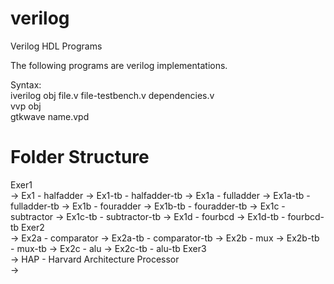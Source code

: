 # verilog
Verilog HDL Programs

The following programs are verilog implementations.

Syntax:  
iverilog obj file.v file-testbench.v dependencies.v  
vvp obj  
gtkwave name.vpd  

# Folder Structure
Exer1  
 -> Ex1		- halfadder
 -> Ex1-tb	- halfadder-tb
 -> Ex1a	- fulladder
 -> Ex1a-tb	- fulladder-tb
 -> Ex1b	- fouradder
 -> Ex1b-tb	- fouradder-tb
 -> Ex1c	- subtractor
 -> Ex1c-tb	- subtractor-tb
 -> Ex1d	- fourbcd
 -> Ex1d-tb	- fourbcd-tb
Exer2  
 -> Ex2a	- comparator
 -> Ex2a-tb	- comparator-tb
 -> Ex2b	- mux
 -> Ex2b-tb	- mux-tb
 -> Ex2c	- alu
 -> Ex2c-tb	- alu-tb
Exer3  
 -> 
HAP - Harvard Architecture Processor  
 -> 

